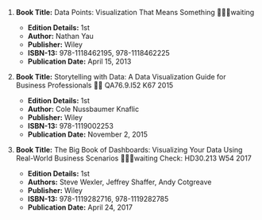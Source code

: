 1. **Book Title:** Data Points: Visualization That Means Something 📒🔐🚫waiting
   - **Edition Details:** 1st
   - **Author:** Nathan Yau
   - **Publisher:** Wiley
   - **ISBN-13:** 978-1118462195, 978-1118462225
   - **Publication Date:** April 15, 2013

2. **Book Title:** Storytelling with Data: A Data Visualization Guide for Business Professionals 📒🔐 QA76.9.I52 K67 2015
   - **Edition Details:** 1st
   - **Author:** Cole Nussbaumer Knaflic
   - **Publisher:** Wiley
   - **ISBN-13:** 978-1119002253
   - **Publication Date:** November 2, 2015

3. **Book Title:** The Big Book of Dashboards: Visualizing Your Data Using Real-World Business Scenarios 📒🔐🚫waiting Check: HD30.213 W54 2017
   - **Edition Details:** 1st
   - **Authors:** Steve Wexler, Jeffrey Shaffer, Andy Cotgreave
   - **Publisher:** Wiley
   - **ISBN-13:** 978-1119282716, 978-1119282785
   - **Publication Date:** April 24, 2017
